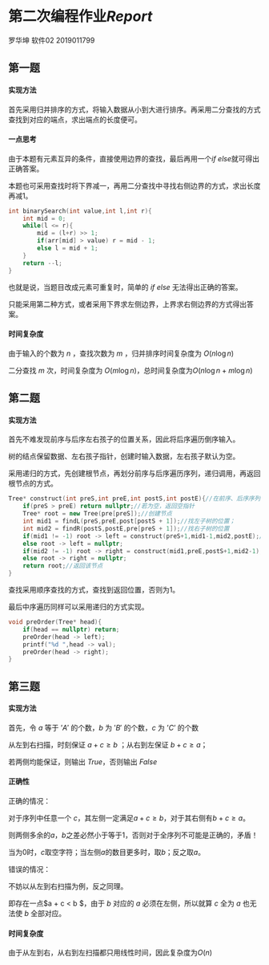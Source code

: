 # 第二次编程作业$Report$

罗华坤 软件02 2019011799

## 第一题

#### 实现方法

首先采用归并排序的方式，将输入数据从小到大进行排序。再采用二分查找的方式查找到对应的端点，求出端点的长度便可。

#### 一点思考

由于本题有元素互异的条件，直接使用边界的查找，最后再用一个$if\ else$就可得出正确答案。

本题也可采用查找时将下界减一，再用二分查找中寻找右侧边界的方式，求出长度再减1。

```cpp
int binarySearch(int value,int l,int r){
    int mid = 0;
    while(l <= r){
        mid = (l+r) >> 1;
        if(arr[mid] > value) r = mid - 1;
        else l = mid + 1;
    }
    return --l;
}
```

也就是说，当题目改成元素可重复时，简单的 $if\ else$ 无法得出正确的答案。

只能采用第二种方式，或者采用下界求左侧边界，上界求右侧边界的方式得出答案。

#### 时间复杂度

由于输入的个数为 $n$ ，查找次数为 $m$ ，归并排序时间复杂度为 $O(n\log n)$

二分查找 $m$ 次，时间复杂度为 $O(m\log n)$，总时间复杂度为$O(n\log n+m\log n)$

## 第二题

#### 实现方法

首先不难发现前序与后序左右孩子的位置关系，因此将后序遍历倒序输入。

树的结点保留数据、左右孩子指针，创建时输入数据，左右孩子默认为空。

采用递归的方式，先创建根节点，再划分前序与后序遍历序列，递归调用，再返回根节点的方式。

```cpp
Tree* construct(int preS,int preE,int postS,int postE){//在前序、后序序列中的位置
    if(preS > preE) return nullptr;//若为空，返回空指针
    Tree* root = new Tree(pre[preS]);//创建节点
    int mid1 = findL(preS,preE,post[postS + 1]);//找左子树的位置；
    int mid2 = findR(postS,postE,pre[preS + 1]);//找右子树的位置
    if(mid1 != -1) root -> left = construct(preS+1,mid1-1,mid2,postE);//递归
    else root -> left = nullptr;
    if(mid2 != -1) root -> right = construct(mid1,preE,postS+1,mid2-1);//递归
    else root -> right = nullptr;
    return root;//返回该节点
}
```

查找采用顺序查找的方式，查找到返回位置，否则为1。

最后中序遍历同样可以采用递归的方式实现。

```cpp
void preOrder(Tree* head){
    if(head == nullptr) return;
    preOrder(head -> left);
    printf("%d ",head -> val);
    preOrder(head -> right);
}
```

## 第三题

#### 实现方法

首先，令 $a$ 等于 $’A'$ 的个数，$b$ 为 $'B'$ 的个数，$c$ 为 $’C’$ 的个数

从左到右扫描，时刻保证 $a + c \geq b$ ；从右到左保证 $b + c \geq a$；

若两侧均能保证，则输出 $True$，否则输出 $False$

#### 正确性

正确的情况：

对于序列中任意一个 $c$，其左侧一定满足$a + c \ge b$，对于其右侧有$b + c\ge a$。

则两侧多余的$a$，$b$之差必然小于等于1，否则对于全序列不可能是正确的，矛盾！

当为0时，$c$取空字符；当左侧$a$的数目更多时，取$b$；反之取$a$。

错误的情况：

不妨以从左到右扫描为例，反之同理。

即存在一点$a + c < b $，由于 $b$ 对应的 $a$ 必须在左侧，所以就算 $c$ 全为 $a$ 也无法使 $b$ 全部对应。

#### 时间复杂度

由于从左到右，从右到左扫描都只用线性时间，因此复杂度为$O(n)$